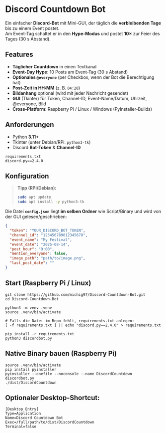 # Discord Countdown Bot

Ein einfacher **Discord-Bot** mit Mini-GUI, der täglich die **verbleibenden Tage** bis zu einem Event postet.  
Am Event-Tag schaltet er in den **Hype-Modus** und postet **10×** zur Feier des Tages (30 s Abstand).

## Features
- **Täglicher Countdown** in einen Textkanal
- **Event-Day Hype**: 10 Posts am Event-Tag (30 s Abstand)
- **Optionales `@everyone`** (per Checkbox, wenn der Bot die Berechtigung hat)
- **Post-Zeit in HH:MM** (z. B. `04:20`)
- **Bildanhang** optional (wird mit jeder Nachricht gesendet)
- **GUI** (Tkinter) für Token, Channel-ID, Event-Name/Datum, Uhrzeit, @everyone, Bild
- **Cross-Platform**: Raspberry Pi / Linux / Windows (PyInstaller-Builds)

## Anforderungen
- Python **3.11+**
- Tkinter (unter Debian/RPi: `python3-tk`)
- Discord **Bot-Token** & **Channel-ID**

```
requirements.txt
discord.py==2.4.0
```

## Konfiguration

> **Tipp (RPi/Debian):**
> ```bash
> sudo apt update
> sudo apt install -y python3-tk
> ```

Die Datei **`config.json`** liegt **im selben Ordner** wie Script/Binary und wird von der GUI gelesen/geschrieben:
```json
{
  "token": "YOUR_DISCORD_BOT_TOKEN",
  "channel_id": "123456789012345678",
  "event_name": "My Festival",
  "event_date": "2025-08-14",
  "post_hour": "9:00",
  "mention_everyone": false,
  "image_path": "path/to/image.png",
  "last_post_date": ""
}
```

## Start (Raspberry Pi / Linux)
```
git clone https://github.com/michig97/Discord-Countdown-Bot.git
cd Discord-Countdown-Bot

python3 -m venv .venv
source .venv/bin/activate

# Falls die Datei im Repo fehlt, requirements.txt anlegen:
[ -f requirements.txt ] || echo "discord.py==2.4.0" > requirements.txt

pip install -r requirements.txt
python3 discordbot.py
```

## Native Binary bauen (Raspberry Pi)

```
source .venv/bin/activate
pip install pyinstaller
pyinstaller --onefile --noconsole --name DiscordCountdown discordbot.py
./dist/DiscordCountdown
```

## Optionaler Desktop-Shortcut:

```
[Desktop Entry]
Type=Application
Name=Discord Countdown Bot
Exec=/full/path/to/dist/DiscordCountdown
Terminal=false
```
